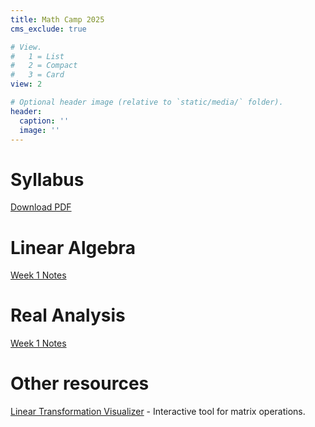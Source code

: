 ```yaml
---
title: Math Camp 2025
cms_exclude: true

# View.
#   1 = List
#   2 = Compact
#   3 = Card
view: 2

# Optional header image (relative to `static/media/` folder).
header:
  caption: ''
  image: ''
---
```


# Syllabus
 [Download PDF](/mathcamp/2025_MathCamp_syllabus.pdf) 
 
 
 # Linear Algebra 
 
 [Week 1 Notes](/mathcamp/Week1_Linear_Algebra.pdf) 
 
 
 # Real Analysis 
 
 [Week 1 Notes](/mathcamp/Week1_Analysis.pdf) 
 
 # Other resources
 
 [Linear Transformation Visualizer](https://shad.io/MatVis/) - Interactive tool for matrix operations.